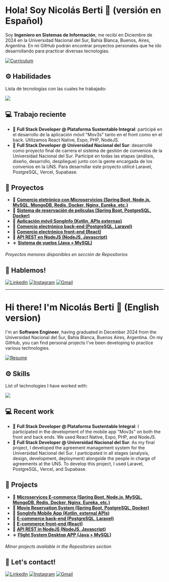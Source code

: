 # Hola! Soy Nicolás Berti 👋 (versión en Español)

Soy **Ingeniero en Sistemas de Información**, me recibí en Diciembre de 2024 en la Universidad Nacional del Sur, Bahía Blanca, Buenos, Aires, Argentina. En mi GitHub podrán encontrar proyectos personales que he ido desarrollando para practicar diversas tecnologías.

<p><a href="https://github.com/nicolasberti/nicolasberti/blob/main/CV_Nicolas_Berti.pdf" target="blank"><img alt="Curriculum" src="https://img.shields.io/badge/Curriculum-85adad?style=for-the-badge&logo=data:image/"/></a></p>

## ⚙️ Habilidades
<p>Lista de tecnologías con las cuales he trabajado:</p>
<a href="https://skillicons.dev">
    <img src="https://skillicons.dev/icons?i=java,js,spring,php,react,laravel,nodejs,mysql,postgres,postman,docker,git,vercel,supabase" />
</a>

## 💻 Trabajo reciente
- 📱 **Full Stack Developer @ Plataforma Sustentable Integral**: participé en el desarrollo de la aplicación móvil "Mov3s" tanto en el front como en el back. Utilizamos React Native, Expo, PHP, NodeJS.
- 🤝 **Full Stack Developer @ Universidad Nacional del Sur**: desarrollé como proyecto final de carrera el sistema de gestión de convenios de la Universidad Nacional del Sur. Participé en todas las etapas (análisis, diseño, desarrollo, despliegue) junto con la gente encargada de los convenios en la UNS. Para desarrollar este proyecto utilicé Laravel, PostgreSQL, Vercel, Supabase.

## 💼 Proyectos 
- 🧩 **<a href="https://github.com/nicolasberti/ecommerce-scalable">Comercio eletrónico con Microservicios (Spring Boot, Node.js, MySQL, MongoDB, Redis, Docker, Nginx, Eureka, etc.)</a>**
- 🎥 **<a href="https://github.com/nicolasberti/movie-reservation-system">Sistema de reservación de peliculas (Spring Boot, PostgreSQL, Docker)</a>**
- 📱 **<a href="https://github.com/nicolasberti/Kotlin-App-Android">Aplicación móvil SongInfo (Kotlin, APIs externas)</a>**
- 🛒 **<a href="https://github.com/tomasdg9/templo-del-futbol-backend">Comercio electrónico back-end (PostgreSQL, Laravel)</a>**
- 🛒 **<a href="https://github.com/tomasdg9/templo-del-futbol-frontend">Comercio electrónico front-end (React)</a>**
- 🚀 **<a href="https://github.com/tomasdg9/templo-del-futbol-node">API REST en NodeJS (NodeJS, Javascript)</a>**
- ✈️ **<a href="https://github.com/nicolasberti/GestionDeVuelos-MySQL-Java">Sistema de vuelos (Java + MySQL)</a>**
  
*Proyectos menores disponibles en sección de Repositorios*

## 📱 Hablemos!
<p align="left">
<a href="https://linkedin.com/in/nicolasberti69" target="blank"><img alt="LinkedIn" src="https://img.shields.io/badge/linkedin-%230077B5.svg?style=for-the-badge&logo=linkedin&logoColor=white"/></a>
<a href="https://instagram.com/_nicolasberti" target="blank"><img alt="Instagram" src="https://img.shields.io/badge/instagram-%23E4405F.svg?style=for-the-badge&logo=Instagram&logoColor=white"/></a>
<a href="nicolas.berti69@gmail.com" target="blank"><img alt="Gmail" src="https://img.shields.io/badge/Gmail-D14836?style=for-the-badge&logo=gmail&logoColor=white"/></a>
</p>

---

# Hi there! I'm Nicolás Berti 👋 (English version)

I'm an **Software Engineer**, having graduated in December 2024 from the Universidad Nacional del Sur, Bahía Blanca, Buenos Aires, Argentina. On my GitHub, you can find personal projects I've been developing to practice various technologies.

<p><a href="https://github.com/nicolasberti/nicolasberti/blob/main/CV_Nicolas_Berti.pdf" target="blank"><img alt="Resume" src="https://img.shields.io/badge/Resume-85adad?style=for-the-badge&logo=data:image/"/></a></p>

## ⚙️ Skills
<p>List of technologies I have worked with:</p>
<a href="https://skillicons.dev">
    <img src="https://skillicons.dev/icons?i=java,js,spring,php,react,laravel,nodejs,mysql,postgres,postman,docker,git,vercel,supabase" />
</a>

## 💻 Recent work
- 📱 **Full Stack Developer @ Plataforma Sustentable Integral**: I participated in the development of the mobile app "Mov3s" on both the front and back ends. We used React Native, Expo, PHP, and NodeJS.
- 🤝 **Full Stack Developer @ Universidad Nacional del Sur**: As my final project, I developed the agreement management system for the Universidad Nacional del Sur. I participated in all stages (analysis, design, development, deployment) alongside the people in charge of agreements at the UNS. To develop this project, I used Laravel, PostgreSQL, Vercel, and Supabase.

## 💼 Projects 
- 🧩 **<a href="https://github.com/nicolasberti/ecommerce-scalable">Microservices E-commerce (Spring Boot, Node.js, MySQL, MongoDB, Redis, Docker, Nginx, Eureka, etc.)</a>**
- 🎥 **<a href="https://github.com/nicolasberti/movie-reservation-system">Movie Reservation System (Spring Boot, PostgreSQL, Docker)</a>**
- 📱 **<a href="https://github.com/nicolasberti/Kotlin-App-Android">SongInfo Mobile App (Kotlin, external APIs)</a>**
- 🛒 **<a href="https://github.com/tomasdg9/templo-del-futbol-backend">E-commerce back-end (PostgreSQL, Laravel)</a>**
- 🛒 **<a href="https://github.com/tomasdg9/templo-del-futbol-frontend">E-commerce front-end (React)</a>**
- 🚀 **<a href="https://github.com/tomasdg9/templo-del-futbol-node">API REST in NodeJS (NodeJS, Javascript)</a>**
- ✈️ **<a href="https://github.com/nicolasberti/GestionDeVuelos-MySQL-Java">Flight System Desktop APP (Java + MySQL)</a>**
  
*Minor projects available in the Repositories section*

## 📱 Let's contact!
<p align="left">
<a href="https://linkedin.com/in/nicolasberti69" target="blank"><img alt="LinkedIn" src="https://img.shields.io/badge/linkedin-%230077B5.svg?style=for-the-badge&logo=linkedin&logoColor=white"/></a>
<a href="https://instagram.com/_nicolasberti" target="blank"><img alt="Instagram" src="https://img.shields.io/badge/instagram-%23E4405F.svg?style=for-the-badge&logo=Instagram&logoColor=white"/></a>
<a href="nicolas.berti69@gmail.com" target="blank"><img alt="Gmail" src="https://img.shields.io/badge/Gmail-D14836?style=for-the-badge&logo=gmail&logoColor=white"/></a>
</p>
